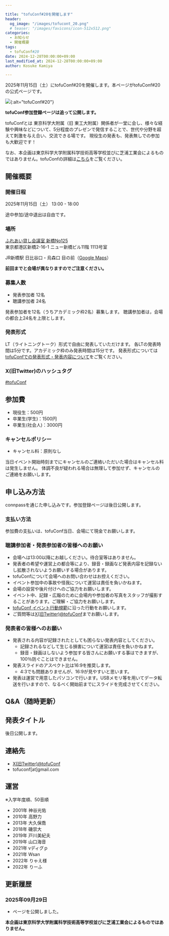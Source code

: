 ```yaml
---

title: "tofuConf#20を開催します"
header:
  og_image: "/images/tofucont_20.png"
  # teaser: "/images/favicons/icon-512x512.png"
categories:
  - お知らせ
  - 開催概要
tags:
  - tofuConf#20
date: 2024-12-28T00:00:00+09:00
last_modified_at: 2024-12-28T00:00:00+09:00
author: Kosuke Kamiya

---
```


2025年11月15日（土）にtofuConf#20を開催します。本ページがtofuConf#20の公式ページです。

![](/images/tofucont_20_banner.png){:alt="tofuConf#20"}

__tofuConf参加登録ページは追って公開します。__

tofuConfとは
東京科学大附属（旧 東工大附属）関係者が一堂に会し、様々な経験や興味などについて、5分程度のプレゼンで発信することで、世代や分野を超えて刺激を与え合い、交流できる場です。
現役生の発表も、発表無しでの参加も大歓迎です！

なお、本企画は東京科学大学附属科学技術高等学校並びに芝浦工業会によるものではありません。tofuConfの詳細は[こちら](/about/)をご覧ください。


## 開催概要

### 開催日程

2025年11月15日（土） 13:00 - 18:00

途中参加/途中退出は自由です。

### 場所

[ふれあい貸し会議室 新橋No125](https://www.instabase.jp/space/9213356103)<br>東京都港区新橋2-16-1 ニュー新橋ビル11階 1113号室

JR新橋駅 日比谷口・烏森口 目の前（[Google Maps](https://maps.app.goo.gl/bYnAPqTQhG8qwXxW7)）

__前回までと会場が異なりますのでご注意ください。__

### 募集人数

* 発表参加者 12名
* 聴講参加者 24名

発表参加者を12名（うちアカデミック枠2名）募集します。
聴講参加者は，会場の都合上24名を上限とします。

### 発表形式

LT（ライトニングトーク）形式で自由に発表していただけます。
各LTの発表時間は5分です。アカデミック枠のみ発表時間は15分です。
発表形式については[tofuConfでの発表形式・発表内容について](/about/presentation/)をご覧ください。

### X(旧Twitter)のハッシュタグ

[#tofuConf](https://twitter.com/hashtag/tofuConf)

## 参加費

* 現役生：500円
* 卒業生(学生)：1500円
* 卒業生(社会人)：3000円

### キャンセルポリシー

* キャンセル料：原則なし

当日イベント開始時刻までにキャンセルのご連絡いただいた場合はキャンセル料は発生しません。
体調不良が疑われる場合は無理して参加せず、キャンセルのご連絡をお願いします。

## 申し込み方法

connpassを通じた申し込みです。参加登録ページは後日公開します。


### 支払い方法

参加費の支払いは、tofuConf当日、会場にて現金でお願いします。

### 聴講参加者・発表参加者の皆様へのお願い

* 会場へは13:00以降にお越しください。待合室等はありません。
* 発表者の希望や運営上の都合等により、録音・録画など発表内容を記録ないし拡散されないようお願いする場合があります。
* tofuConfについて会場へのお問い合わせはお控えください。
* イベント参加中の事故や怪我について運営は責任を負いかねます。
* 会場の設営や後片付けへのご協力をお願いします。
* イベント中、記録・広報のために会場内や参加者の写真をスタッフが撮影することがあります。ご理解・ご協力をお願いします。
* [tofuConf イベント行動規範](/conduct/)に沿った行動をお願いします。
* ご質問等は[X(旧Twitter)@tofuConf](https://twitter.com/tofuConf)までお願いします。

### 発表者の皆様へのお願い

* 発表される内容が記録されたとしても困らない発表内容としてください。
  * 記録されるなどして生じる損害について運営は責任を負いかねます。
  * 録音・録画はしないよう参加する皆さんにお願いする事はできますが、100％防ぐことはできません。
* 発表スライドのアスペクト比は16:9を推奨します。
  * 4:3でも問題ありませんが、16:9が見やすいと思います。
* 発表は運営で用意したパソコンで行います。USBメモリ等を用いてデータ転送を行いますので、なるべく開始前までにスライドを完成させてください。

## Q&A（随時更新）

## 発表タイトル

後日公開します。

## 連絡先

* [X(旧Twitter)@tofuConf](https://twitter.com/tofuConf)
* tofuconf[at]gmail.com

## 運営

※入学年度順、50音順

* 2001年 神谷光佑
* 2010年 高野力
* 2013年 大久保喬
* 2018年 磯崇大
* 2019年 戸川美紀夫
* 2019年 山口海音
* 2021年 vディグｐ
* 2021年 Wsan
* 2022年 りゃえ様
* 2022年 りーふ


## 更新履歴

### 2025年09月29日

* ページを公開しました。

__本企画は東京科学大学附属科学技術高等学校並びに芝浦工業会によるものではありません。__
